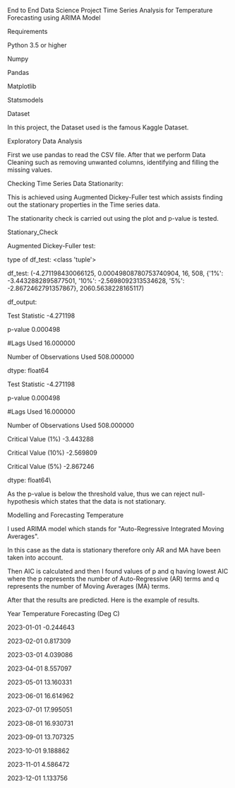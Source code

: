 


End to End Data Science Project Time Series Analysis for Temperature Forecasting using ARIMA Model


Requirements


Python 3.5 or higher

Numpy

Pandas

Matplotlib

Statsmodels



Dataset

In this project, the Dataset used is the famous Kaggle Dataset.



Exploratory Data Analysis

First we use pandas to read the CSV file. After that we perform Data Cleaning such as removing unwanted columns, identifying and filling the missing values.



Checking Time Series Data Stationarity:

This is achieved using Augmented Dickey-Fuller test which assists finding out the stationary properties in the Time series data.


The stationarity check is carried out using the plot and p-value is tested.



Stationary_Check


Augmented Dickey-Fuller test:

type of df_test: <class 'tuple'>

df_test: (-4.271198430066125, 0.00049808780753740904, 16, 508, {'1%': -3.4432882895877501, '10%': -2.5698092313534628, '5%': -2.8672462791357867}, 2060.5638228165117)

df_output:

Test Statistic -4.271198


p-value 0.000498

#Lags Used 16.000000

Number of Observations Used 508.000000

dtype: float64

Test Statistic -4.271198

p-value 0.000498

#Lags Used 16.000000

Number of Observations Used 508.000000

Critical Value (1%) -3.443288

Critical Value (10%) -2.569809

Critical Value (5%) -2.867246

dtype: float64\


As the p-value is below the threshold value, thus we can reject null-hypothesis which states that the data is not stationary.



Modelling and Forecasting Temperature

I used ARIMA model which stands for "Auto-Regressive Integrated Moving Averages".


In this case as the data is stationary therefore only AR and MA have been taken into account.


Then AIC is calculated and then I found values of p and q having lowest AIC where the p represents the number of Auto-Regressive (AR) terms and q represents the number of Moving Averages (MA) terms.


After that the results are predicted. Here is the example of results.


Year	Temperature Forecasting (Deg C)

2023-01-01	-0.244643

2023-02-01	0.817309

2023-03-01	4.039086

2023-04-01	8.557097

2023-05-01	13.160331

2023-06-01	16.614962

2023-07-01	17.995051

2023-08-01	16.930731

2023-09-01	13.707325

2023-10-01	9.188862

2023-11-01	4.586472

2023-12-01	1.133756

